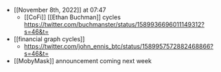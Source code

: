 - [[November 8th, 2022]] at 07:47
    - [[CoFi]] [[Ethan Buchman]] cycles https://twitter.com/buchmanster/status/1589936696011149312?s=46&t=
- [[financial graph cycles]]
    - https://twitter.com/john_ennis_btc/status/1589957572882468866?s=46&t=
- [[MobyMask]] announcement coming next week
